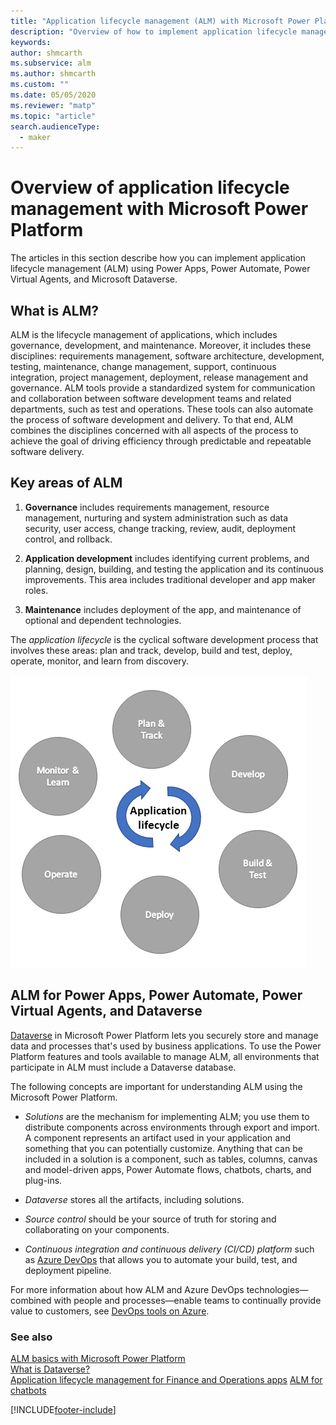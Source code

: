 ```yaml
---
title: "Application lifecycle management (ALM) with Microsoft Power Platform"
description: "Overview of how to implement application lifecycle management (ALM) using Power Apps, Power Automate, Power Virtual Agents, and Microsoft Dataverse."
keywords: 
author: shmcarth
ms.subservice: alm
ms.author: shmcarth
ms.custom: ""
ms.date: 05/05/2020
ms.reviewer: "matp"
ms.topic: "article"
search.audienceType: 
  - maker
---
```


# Overview of application lifecycle management with Microsoft Power Platform
The articles in this section describe how you can implement application lifecycle management (ALM) using Power Apps, Power Automate, Power Virtual Agents, and Microsoft Dataverse. 

## What is ALM? 
ALM is the lifecycle management of applications, which includes governance, development, and maintenance. Moreover, it includes these disciplines: requirements management, software architecture, development, testing, maintenance, change management, support, continuous integration, project management, deployment, release management and governance. ALM tools provide a
standardized system for communication and collaboration between software
development teams and related departments, such as test and operations. These
tools can also automate the process of software development and delivery. To
that end, ALM combines the disciplines concerned with all aspects of the process
to achieve the goal of driving efficiency through predictable and repeatable
software delivery.

## Key areas of ALM
1.  **Governance**  includes requirements management, resource management, nurturing and system administration such as data
    security, user access, change tracking, review, audit, deployment control, and rollback.

2.  **Application development**  includes identifying current problems, and
    planning, design, building, and testing the application and its continuous improvements. This area includes
    traditional developer and app maker roles.

3.  **Maintenance** includes deployment of the app, and maintenance of optional and
    dependent technologies.

The *application lifecycle* is the cyclical software development process that involves these areas: plan and track, develop, build and test, deploy, operate, monitor, and learn from discovery.

![The application lifecycle.](media/application-lifecycle.png "The application lifecycle") 

## ALM for Power Apps, Power Automate, Power Virtual Agents, and Dataverse

[Dataverse](/powerapps/maker/data-platform/data-platform-intro) in Microsoft Power Platform lets you securely store and manage data and processes that's used by business applications. To use the Power Platform features and tools available to manage ALM, all environments that participate in ALM must include a Dataverse database.

The following concepts are important for understanding ALM using the Microsoft Power Platform.

-   *Solutions* are the mechanism for implementing ALM; you use them to distribute components across environments through export and import. A component represents an artifact used in your application and something that you can potentially customize. Anything that can be included in a solution is a component, such as tables, columns, canvas and model-driven apps, Power Automate flows, chatbots, charts, and plug-ins.

-   *Dataverse* stores all the artifacts, including solutions.

-   *Source control* should be your source of truth for storing and collaborating on your components.

-   *Continuous integration and continuous delivery (CI/CD) platform* such as [Azure DevOps](/azure/devops/user-guide/what-is-azure-devops) that allows you to automate your build, test, and deployment pipeline.

For more information about how ALM and Azure DevOps technologies&mdash;combined with people and processes&mdash;enable teams to continually provide value to customers, see [DevOps tools on Azure](https://azure.microsoft.com/solutions/devops/).

### See also
[ALM basics with Microsoft Power Platform](basics-alm.md)<br/>
[What is Dataverse?](/powerapps/maker/data-platform/data-platform-intro) <br/>
[Application lifecycle management for Finance and Operations apps](/training/modules/application-lifecycle-finance-operations/)
[ALM for chatbots](/power-virtual-agents/authoring-export-import-bots)


[!INCLUDE[footer-include](../includes/footer-banner.md)]
